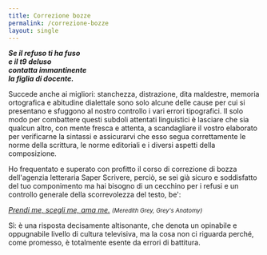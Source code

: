 ```yaml
---
title: Correzione bozze
permalink: /correzione-bozze
layout: single
---
```


<strong><em>Se il refuso ti ha fuso<br/>
e il t9 deluso<br/>
contatta immantinente<br/>
la figlia di docente.</em></strong>

Succede anche ai migliori: stanchezza, distrazione, dita maldestre, memoria
ortografica e abitudine dialettale sono solo alcune delle cause per cui si
presentano e sfuggono al nostro controllo i vari errori tipografici. Il solo
modo per combattere questi subdoli attentati linguistici è lasciare che sia
qualcun altro, con mente fresca e attenta, a scandagliare il vostro elaborato
per verificarne la sintassi e assicurarvi che esso segua correttamente le norme
della scrittura, le norme editoriali e i diversi aspetti della composizione.

Ho frequentato e superato con profitto il corso di correzione di bozza dell'agenzia
letteraria Saper Scrivere, perciò, se sei già sicuro e soddisfatto del tuo componimento 
ma hai bisogno di un cecchino per i refusi e un controllo generale della scorrevolezza 
del testo, be':

*[Prendi me, scegli me, ama me.](contatti)* <small><em>(Meredith Grey, Grey's Anatomy)</em></small>

Sì: è  una risposta decisamente altisonante, che denota un opinabile e
oppugnabile livello di cultura televisiva, ma la cosa non ci riguarda perché,
come promesso, è totalmente esente da errori di battitura.
